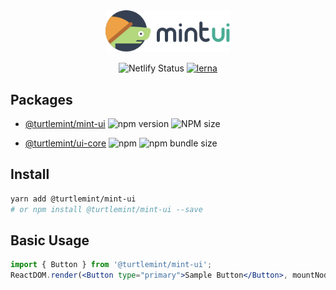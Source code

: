 <div align="center">
  <a href="http://mint-ui.netlify.com">
    <img width="200" src="packages/components/public/mintui-logo.svg">
  </a>
</div>

<div align="center">

![Netlify Status](https://img.shields.io/netlify/f808dfbe-b589-4cca-8149-3a169f9f44bb) 
[![lerna](https://img.shields.io/badge/maintained%20with-lerna-cc00ff.svg)](https://lernajs.io/)

</div>

## Packages

- [@turtlemint/mint-ui](https://github.com/turtlemint/mint-ui/tree/master/packages/components) ![npm version](https://img.shields.io/npm/v/@turtlemint/mint-ui) ![NPM size](https://badgen.net/bundlephobia/minzip/@turtlemint/mint-ui)

- [@turtlemint/ui-core](https://github.com/turtlemint/mint-ui/tree/master/packages/core) ![npm](https://img.shields.io/npm/v/@turtlemint/ui-core.svg) ![npm bundle size](https://img.shields.io/bundlephobia/min/@turtlemint/ui-core.svg) 

## Install

```bash
yarn add @turtlemint/mint-ui
# or npm install @turtlemint/mint-ui --save
```


## Basic Usage

```jsx
import { Button } from '@turtlemint/mint-ui';
ReactDOM.render(<Button type="primary">Sample Button</Button>, mountNode);
```

